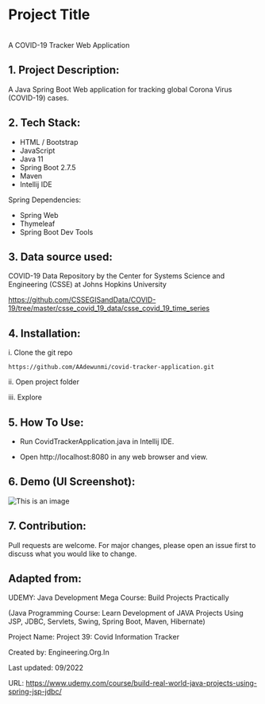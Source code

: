 # Project Title
\
A COVID-19 Tracker Web Application

## 1. Project Description: 

A Java Spring Boot Web application for tracking global Corona Virus (COVID-19) cases.

## 2. Tech Stack:

- HTML / Bootstrap
- JavaScript 
- Java 11
- Spring Boot 2.7.5
- Maven
- Intellij IDE

Spring Dependencies:
- Spring Web
- Thymeleaf 
- Spring Boot Dev Tools

## 3. Data source used: 

COVID-19 Data Repository by the Center for Systems Science and Engineering (CSSE) at Johns Hopkins University

https://github.com/CSSEGISandData/COVID-19/tree/master/csse_covid_19_data/csse_covid_19_time_series

## 4. Installation:

i. Clone the git repo

```
https://github.com/AAdewunmi/covid-tracker-application.git
```

ii. Open project folder

iii. Explore

## 5. How To Use:

- Run CovidTrackerApplication.java in Intellij IDE.

- Open http://localhost:8080 in any web browser and view.

## 6. Demo (UI Screenshot):

![This is an image](src/main/java/com/application/covidtrackerapplication/images/Screenshot.png)

## 7. Contribution:

Pull requests are welcome. For major changes, please open an issue first to discuss what you would like to change.

## Adapted from:

UDEMY: Java Development Mega Course: Build Projects Practically

(Java Programming Course: Learn Development of JAVA Projects Using JSP, JDBC, Servlets, Swing, Spring Boot, Maven, Hibernate)

Project Name: Project 39: Covid Information Tracker

Created by: Engineering.Org.In

Last updated: 09/2022

URL: https://www.udemy.com/course/build-real-world-java-projects-using-spring-jsp-jdbc/
